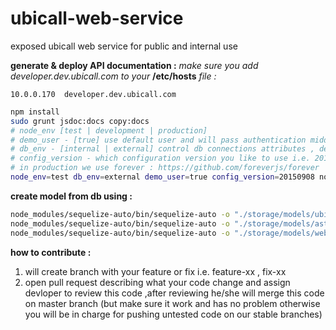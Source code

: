 # ubicall-web-service
exposed ubicall web service for public and internal use


**generate & deploy API documentation :**
  *make sure you add developer.dev.ubicall.com to your* **/etc/hosts** *file :*
  ```
  10.0.0.170  developer.dev.ubicall.com
  ```

``` bash
npm install
sudo grunt jsdoc:docs copy:docs
# node_env [test | development | production]
# demo_user - [true] use default user and will pass authentication middle ware
# db_env - [internal | external] control db connections attributes , default *internal* which use internal_ip and internal_port to connect to DB
# config_version - which configuration version you like to use i.e. 20150908
# in production we use forever : https://github.com/foreverjs/forever
node_env=test db_env=external demo_user=true config_version=20150908 node api.js
```
**create model from db using :**
``` bash
node_modules/sequelize-auto/bin/sequelize-auto -o "./storage/models/ubicall" -d ubicall -h localhost -u root -p 3306 -x root -e mysql
node_modules/sequelize-auto/bin/sequelize-auto -o "./storage/models/ast_rt" -d ast_rt -h localhost -u root -p 3306 -x root -e mysql
node_modules/sequelize-auto/bin/sequelize-auto -o "./storage/models/web_fs_db" -d WEB_FS_DB -h localhost -u root -p 3306 -x root -e mysql
```
**how to contribute :**

1. will create branch with your feature or fix i.e. feature-xx , fix-xx
2. open pull request describing what your code change and assign devloper to review this code ,after reviewing he/she will merge this code on master branch (but make sure it work and has no problem otherwise you will be in charge for pushing untested code on our stable branches)
